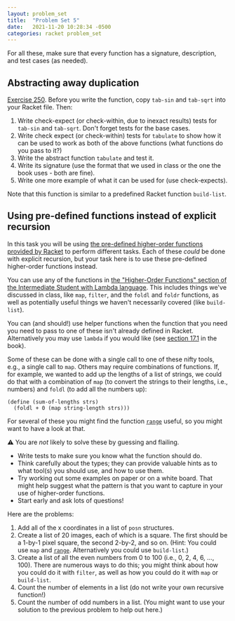 ```yaml
---
layout: problem_set
title:  "Problem Set 5"
date:   2021-11-20 10:28:34 -0500
categories: racket problem_set
---
```


For all these, make sure that every function has a
signature, description, and test cases (as needed).

## Abstracting away duplication

[Exercise 250](https://htdp.org/2021-5-4/Book/part_three.html#%28counter._%28exercise._ex~3aabs-tabulate%29%29).
Before you write the function, copy `tab-sin` and `tab-sqrt` into your
Racket file. Then:

1. Write check-expect (or check-within, due to inexact results) tests
   for `tab-sin` and `tab-sqrt`. Don\'t forget tests for the base
   cases.
2. Write check expect (or check-within) tests for `tabulate` to show
   how it can be used to work as both of the above functions (what
   functions do you pass to it?)
3. Write the abstract function `tabulate` and test it.
4. Write its signature (use the format that we used in class or the one
   the book uses - both are fine).
5. Write one more example of what it can be used for (use
   check-expects).

Note that this function is similar to a predefined Racket function
`build-list`.

## Using pre-defined functions instead of explicit recursion

In this task you will be using [the pre-defined higher-order
functions provided by Racket](https://docs.racket-lang.org/htdp-langs/intermediate-lam.html#%28part._htdp-intermediate-lambda._.Higher-.Order_.Functions%29)
to perform different tasks.
Each of these _could_ be done with explicit
recursion, but your task here is to use these pre-defined
higher-order functions instead.

You can use any of the functions in [the "Higher-Order Functions" section
of the Intermediate Student with Lambda language](https://docs.racket-lang.org/htdp-langs/intermediate-lam.html#%28part._htdp-intermediate-lambda._.Higher-.Order_.Functions%29).
This includes things we've discussed in class, like `map`, `filter`,
and the `foldl` and `foldr` functions, as well as potentially useful things
we haven't necessarily covered (like `build-list`).

You can (and should!) use helper functions when the
function that you need you need to pass to one of these isn't already
defined in Racket. Alternatively you may use `lambda` if you would like
(see [section
17.1](https://htdp.org/2021-5-4/Book/part_three.html#%28part._sec~3aint-lambda%29)
in the book).

Some of these can be done with a single call to one of these nifty
tools, e.g., a single call to `map`. Others may require combinations
of functions. If, for example, we wanted to add up the lengths of a list
of strings, we could do that with a combination of `map` (to convert
the strings to their lengths, i.e., numbers) and `foldl` (to add all
the numbers up):

```racket
(define (sum-of-lengths strs)
  (foldl + 0 (map string-length strs)))
```

For several of these you might find the function [`range`](https://docs.racket-lang.org/htdp-langs/intermediate-lam.html#%28def._htdp-intermediate-lambda._%28%28lib._lang%2Fhtdp-intermediate-lambda..rkt%29._range%29%29) useful, so you might want to have a look at that.

⚠️ You are _not_ likely to solve these by guessing and flailing.

- Write tests to make sure you know what the function should do.
- Think carefully about the types; they can provide valuable hints as
  to what tool(s) you should use, and how to use them.
- Try working out some examples on paper or on a white board. That might
  help suggest what the pattern is that you want to capture in your use
  of higher-order functions.
- Start early and ask lots of questions!

Here are the problems:

1. Add all of the x coordinates in a list of `posn` structures.
2. Create a list of 20 images, each of which is a square. The first
   should be a 1-by-1 pixel square, the second 2-by-2, and so on.
   (Hint: You could use `map` and [`range`](https://docs.racket-lang.org/htdp-langs/intermediate-lam.html#%28def._htdp-intermediate-lambda._%28%28lib._lang%2Fhtdp-intermediate-lambda..rkt%29._range%29%29). Alternatively you could use `build-list`.)
3. Create a list of all the even numbers from 0 to 100 (i.e., 0, 2, 4, 6, …, 100). There
   are numerous ways to do this; you might think about how you could do it with
   `filter`, as well as how you could do it with `map` or `build-list`.
4. Count the number of elements in a list (do not write your own
   recursive function!)
5. Count the number of odd numbers in a list. (You might want to use your
   solution to the previous problem to help out here.)
